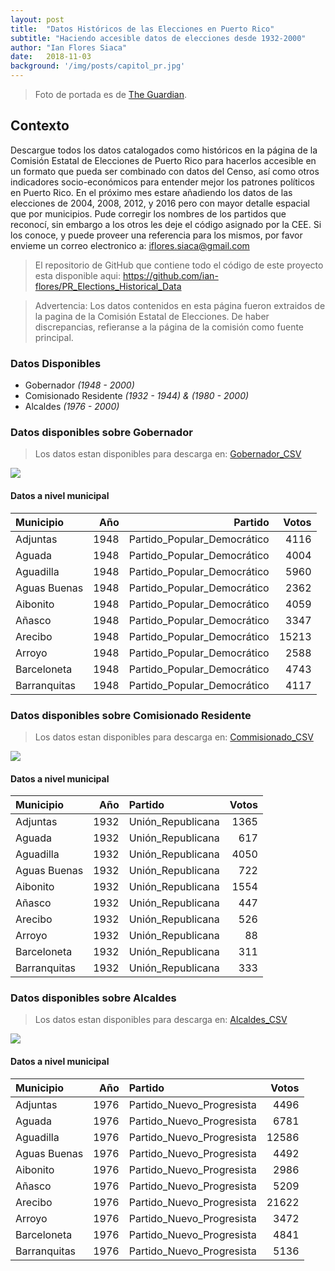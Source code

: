 ```yaml
---
layout: post
title:  "Datos Históricos de las Elecciones en Puerto Rico"
subtitle: "Haciendo accesible datos de elecciones desde 1932-2000"
author: "Ian Flores Siaca"
date:   2018-11-03
background: '/img/posts/capitol_pr.jpg'
---
```


> Foto de portada es de [The Guardian](https://www.theguardian.com/world/2017/jun/10/puerto-rico-vote-statehood-us-economy).


Contexto
--------

Descargue todos los datos catalogados como históricos en la página de la Comisión Estatal de Elecciones de Puerto Rico para hacerlos accesible en un formato que pueda ser combinado con datos del Censo, así como otros indicadores socio-económicos para entender mejor los patrones políticos en Puerto Rico. En el próximo mes estare añadiendo los datos de las elecciones de 2004, 2008, 2012, y 2016 pero con mayor detalle espacial que por municipios. Pude corregir los nombres de los partidos que reconocí, sin embargo a los otros les deje el código asignado por la CEE. Si los conoce, y puede proveer una referencia para los mismos, por favor envieme un correo electronico a: <iflores.siaca@gmail.com>

> El repositorio de GitHub que contiene todo el código de este proyecto esta disponible aqui: <https://github.com/ian-flores/PR_Elections_Historical_Data>

> Advertencia: Los datos contenidos en esta página fueron extraidos de la pagina de la Comisión Estatal de Elecciones. De haber discrepancias, refieranse a la página de la comisión como fuente principal.

### Datos Disponibles

-   Gobernador *(1948 - 2000)*
-   Comisionado Residente *(1932 - 1944) & (1980 - 2000)*
-   Alcaldes *(1976 - 2000)*

### Datos disponibles sobre Gobernador

> Los datos estan disponibles para descarga en: [Gobernador\_CSV](https://github.com/ian-flores/PR_Elections_Historical_Data/blob/master/data/elecciones_generales/gobernador/gobernador.csv)

![](descripcion_files/figure-markdown_github/unnamed-chunk-1-1.png)

#### Datos a nivel municipal

| Municipio      |   Año| Partido                       |  Votos|
|:---------------|-----:|------------------------------:|------:|
| Adjuntas       |  1948| Partido\_Popular\_Democrático |   4116|
| Aguada         |  1948| Partido\_Popular\_Democrático |   4004|
| Aguadilla      |  1948| Partido\_Popular\_Democrático |   5960|
| Aguas Buenas   |  1948| Partido\_Popular\_Democrático |   2362|
| Aibonito       |  1948| Partido\_Popular\_Democrático |   4059|
| Añasco         |  1948| Partido\_Popular\_Democrático |   3347|
| Arecibo        |  1948| Partido\_Popular\_Democrático |  15213|
| Arroyo         |  1948| Partido\_Popular\_Democrático |   2588|
| Barceloneta    |  1948| Partido\_Popular\_Democrático |   4743|
| Barranquitas   |  1948| Partido\_Popular\_Democrático |   4117|

### Datos disponibles sobre Comisionado Residente

> Los datos estan disponibles para descarga en: [Commisionado\_CSV](https://github.com/ian-flores/PR_Elections_Historical_Data/blob/master/data/elecciones_generales/comisionado_residente/comisionado_residente.csv)

![](descripcion_files/figure-markdown_github/unnamed-chunk-3-1.png)

#### Datos a nivel municipal

| Municipio    |   Año| Partido            |  Votos|
|:-------------|-----:|:-------------------|------:|
| Adjuntas     |  1932| Unión\_Republicana |   1365|
| Aguada       |  1932| Unión\_Republicana |    617|
| Aguadilla    |  1932| Unión\_Republicana |   4050|
| Aguas Buenas |  1932| Unión\_Republicana |    722|
| Aibonito     |  1932| Unión\_Republicana |   1554|
| Añasco       |  1932| Unión\_Republicana |    447|
| Arecibo      |  1932| Unión\_Republicana |    526|
| Arroyo       |  1932| Unión\_Republicana |     88|
| Barceloneta  |  1932| Unión\_Republicana |    311|
| Barranquitas |  1932| Unión\_Republicana |    333|

### Datos disponibles sobre Alcaldes

> Los datos estan disponibles para descarga en: [Alcaldes\_CSV](https://github.com/ian-flores/PR_Elections_Historical_Data/blob/master/data/elecciones_generales/alcalde/alcalde.csv)

![](descripcion_files/figure-markdown_github/unnamed-chunk-5-1.png)

#### Datos a nivel municipal

| Municipio    |   Año| Partido                     |  Votos|
|:-------------|-----:|:----------------------------|------:|
| Adjuntas     |  1976| Partido\_Nuevo\_Progresista |   4496|
| Aguada       |  1976| Partido\_Nuevo\_Progresista |   6781|
| Aguadilla    |  1976| Partido\_Nuevo\_Progresista |  12586|
| Aguas Buenas |  1976| Partido\_Nuevo\_Progresista |   4492|
| Aibonito     |  1976| Partido\_Nuevo\_Progresista |   2986|
| Añasco       |  1976| Partido\_Nuevo\_Progresista |   5209|
| Arecibo      |  1976| Partido\_Nuevo\_Progresista |  21622|
| Arroyo       |  1976| Partido\_Nuevo\_Progresista |   3472|
| Barceloneta  |  1976| Partido\_Nuevo\_Progresista |   4841|
| Barranquitas |  1976| Partido\_Nuevo\_Progresista |   5136|
